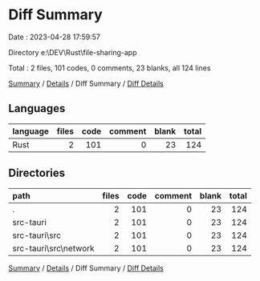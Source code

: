 # Diff Summary

Date : 2023-04-28 17:59:57

Directory e:\\DEV\\Rust\\file-sharing-app

Total : 2 files,  101 codes, 0 comments, 23 blanks, all 124 lines

[Summary](results.md) / [Details](details.md) / Diff Summary / [Diff Details](diff-details.md)

## Languages
| language | files | code | comment | blank | total |
| :--- | ---: | ---: | ---: | ---: | ---: |
| Rust | 2 | 101 | 0 | 23 | 124 |

## Directories
| path | files | code | comment | blank | total |
| :--- | ---: | ---: | ---: | ---: | ---: |
| . | 2 | 101 | 0 | 23 | 124 |
| src-tauri | 2 | 101 | 0 | 23 | 124 |
| src-tauri\\src | 2 | 101 | 0 | 23 | 124 |
| src-tauri\\src\\network | 2 | 101 | 0 | 23 | 124 |

[Summary](results.md) / [Details](details.md) / Diff Summary / [Diff Details](diff-details.md)